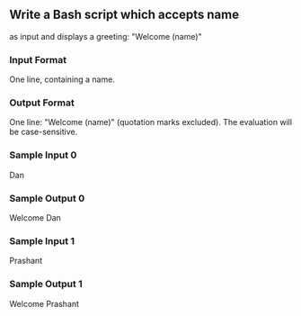 ## Write a Bash script which accepts name

as input and displays a greeting: "Welcome (name)"

### Input Format

One line, containing a name.

### Output Format

One line: "Welcome (name)" (quotation marks excluded).
The evaluation will be case-sensitive.

### Sample Input 0

Dan  

### Sample Output 0

Welcome Dan  

### Sample Input 1

Prashant

### Sample Output 1

Welcome Prashant

